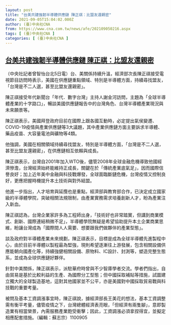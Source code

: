 ```yaml
---
layout: post
title: "台美共建強韌半導體供應鏈 陳正祺：比盟友還親密"
date: 2021-09-05T15:04:02.000Z
author: (臺)中央社CNA
from: https://www.cna.com.tw/news/afe/202109050216.aspx
tags: [ (臺)中央社CNA ]
categories: [ (臺)中央社CNA ]
---
```

<!--1630854242000-->
[台美共建強韌半導體供應鏈 陳正祺：比盟友還親密](https://www.cna.com.tw/news/afe/202109050216.aspx)
------

<div>
<div></div><div class="paragraph"><p>（中央社記者曾智怡台北5日電）台、美關係持續升溫，經濟部次長陳正祺接受電視節目訪問時表示，美國在供應鏈重點領域、特別是半導體方面，持續尋找盟友，「台灣是不二人選，甚至比盟友還親密」。</p><p>陳正祺接受年代新聞台「年代．數字台灣」主持人謝金河訪問，主題為「全球半導體產業的十字路口」，暢談美國供應鏈報告中的台灣角色、台灣半導體產業現況與未來願景等。</p><p>陳正祺表示，美國拜登政府目前在國際上跟各國互動時，必定提出氣侯變遷、COVID-19疫情與產業供應鏈等3大議題，其中產業供應鏈方面主要訴求半導體、藥品疫苗、大容量電池與礦物等4類。</p><p>他強調，美國在相關領域持續尋找盟友，特別是半導體方面，「台灣是不二人選，甚至比盟友還親密」，在供應鏈相互依賴與成長。</p><p>陳正祺表示，台灣自2001年加入WTO後，儘管2008年全球金融危機導致他國經濟慘澹，台灣經濟始終能維持正成長，關鍵在於「傳統產業底氣足」，因而國際信譽良好；加上近年美中金融與科技戰爆發，全球面臨斷鏈危機，台灣疫情又控制良好，更應把握時機提升本土技術與對外結盟。</p><p>他進一步指出，人才培育與延攬也是重點，經濟部與教育部合作，已決定成立國家級的半導體學院，突破相關法規限制，由產業實務需求培養創新人才，盼為產業注入新血。</p><p>陳正祺認為，台灣企業家許多為工程師出身，「技術好也非常踏實，但講到商業模式、創新、國際連結稍微不足」，半導體學院無疑是希望協助提升本土企業商業思維，盼讓台灣成為「國際間人人需要、想要跟我們做夥伴的產業型態」。</p><p>談及政府對半導體產業未來規劃，陳正祺表示，目標是成為全球半導體先進製程中心，由於目前半導體以製程最為堅強，現則希望逐漸往上游發展，包含相關設備供應能朝向國產化等，持續強健相關設備、原物料、IC設計、封測等，塑造完整生態系，並成為全球供應鏈好夥伴。</p><p>針對中美關係，陳正祺表示，派駐華府時曾與不少智庫學者交流。學者們指出，自由貿易是基於比較利益的生產、為國際分工型態；但中國採取補貼等措施，試圖建立獨大的全球製造基地，這對其他國家並不公平，亦是美國對中國採取貿易戰與科技戰的重要考量。</p><p>被問及基本工資調漲事宜時，陳正祺說，據經濟部長王美花的想法，基本工資調整需有衡平考量，儘管疫情之下，台灣總體經濟表亮眼，「但經濟有兩隻腳」，意即製造業有相當榮景，內需服務產業飽受衝擊；因此，工資調漲必須拿捏得宜，並擬定相應配套措施。（編輯：蘇志宗）1100905</p></div>
</div>
